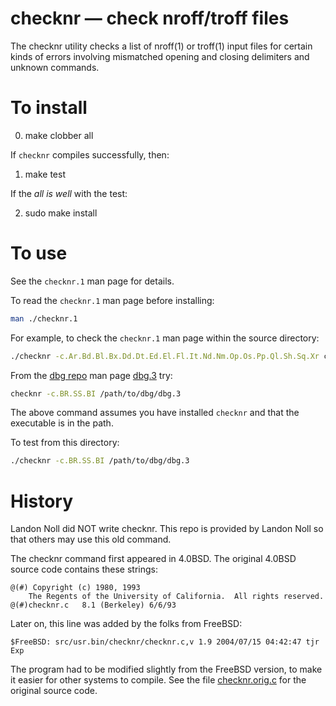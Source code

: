 # checknr — check nroff/troff files

The checknr utility checks a list of nroff(1) or troff(1) input files for certain kinds of errors 
involving mismatched opening and closing delimiters and unknown commands.


# To install 

0. make clobber all

If `checknr` compiles successfully, then:

1. make test

If the _all is well_ with the test:

2. sudo make install


# To use

See the `checknr.1` man page for details.

To read the `checknr.1` man page before installing:

```sh
man ./checknr.1
```

For example, to check the `checknr.1` man page within the source directory:

```sh
./checknr -c.Ar.Bd.Bl.Bx.Dd.Dt.Ed.El.Fl.It.Nd.Nm.Op.Os.Pp.Ql.Sh.Sq.Xr checknr.1
```

From the [dbg repo](https://github.com/lcn2/dbg/) man page
[dbg.3](https://github.com/lcn2/dbg/blob/master/dbg.3) try:

```sh
checknr -c.BR.SS.BI /path/to/dbg/dbg.3
```

The above command assumes you have installed `checknr` and that the
executable is in the path.

To test from this directory:

```sh
./checknr -c.BR.SS.BI /path/to/dbg/dbg.3
```


# History

Landon Noll did NOT write checknr.  This repo is provided by Landon Noll so that others may use this old command.

The checknr command first appeared in 4.0BSD.  The original 4.0BSD source code contains these strings:

```
@(#) Copyright (c) 1980, 1993
	The Regents of the University of California.  All rights reserved.
@(#)checknr.c   8.1 (Berkeley) 6/6/93
```

Later on, this line was added by the folks from FreeBSD:

```
$FreeBSD: src/usr.bin/checknr/checknr.c,v 1.9 2004/07/15 04:42:47 tjr Exp
```

The program had to be modified slightly from the FreeBSD version, to make it easier for other systems to compile.  See the file [checknr.orig.c](https://github.com/lcn2/checknr/blob/master/checknr.orig.c) for the original source code.
